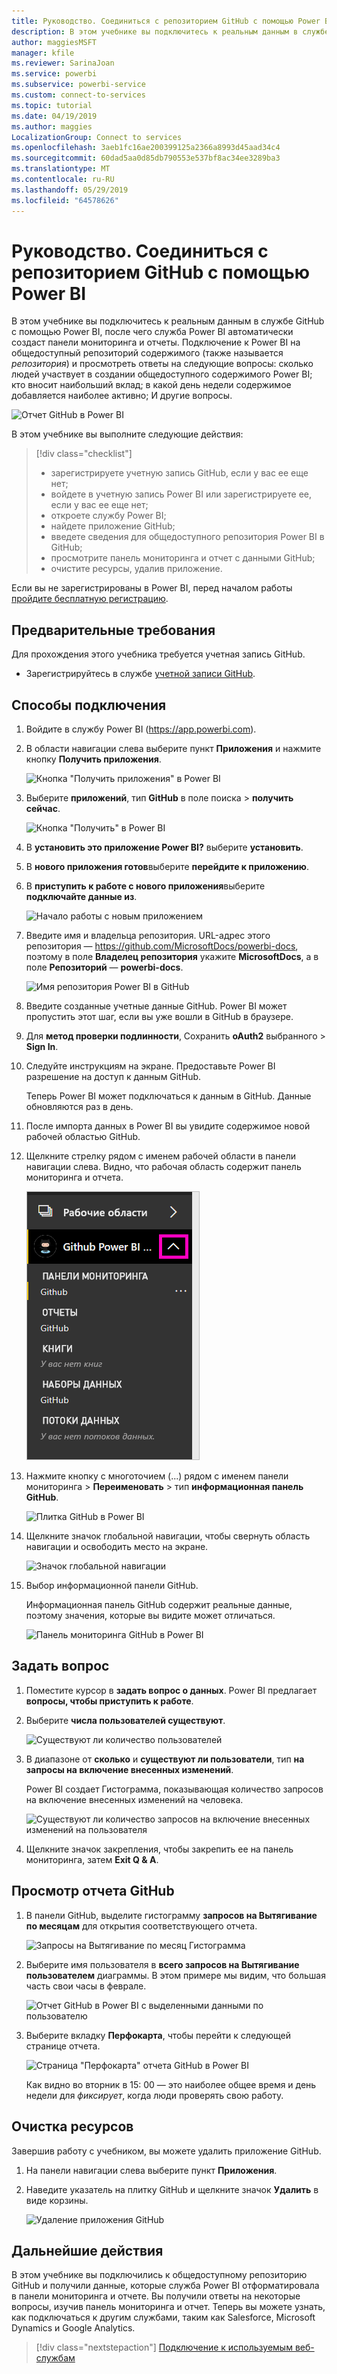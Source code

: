 ```yaml
---
title: Руководство. Соединиться с репозиторием GitHub с помощью Power BI
description: В этом учебнике вы подключитесь к реальным данным в службе GitHub с помощью Power BI, после чего служба Power BI автоматически создаст панели мониторинга и отчеты.
author: maggiesMSFT
manager: kfile
ms.reviewer: SarinaJoan
ms.service: powerbi
ms.subservice: powerbi-service
ms.custom: connect-to-services
ms.topic: tutorial
ms.date: 04/19/2019
ms.author: maggies
LocalizationGroup: Connect to services
ms.openlocfilehash: 3aeb1fc16ae200399125a2366a8993d45aad34c4
ms.sourcegitcommit: 60dad5aa0d85db790553e537bf8ac34ee3289ba3
ms.translationtype: MT
ms.contentlocale: ru-RU
ms.lasthandoff: 05/29/2019
ms.locfileid: "64578626"
---
```

# <a name="tutorial-connect-to-a-github-repo-with-power-bi"></a>Руководство. Соединиться с репозиторием GitHub с помощью Power BI
В этом учебнике вы подключитесь к реальным данным в службе GitHub с помощью Power BI, после чего служба Power BI автоматически создаст панели мониторинга и отчеты. Подключение к Power BI на общедоступный репозиторий содержимого (также называется *репозитория*) и просмотреть ответы на следующие вопросы: сколько людей участвует в создании общедоступного содержимого Power BI; кто вносит наибольший вклад; в какой день недели содержимое добавляется наиболее активно; И другие вопросы. 

![Отчет GitHub в Power BI](media/service-tutorial-connect-to-github/power-bi-github-app-tutorial-punch-card.png)

В этом учебнике вы выполните следующие действия:

> [!div class="checklist"]
> * зарегистрируете учетную запись GitHub, если у вас ее еще нет; 
> * войдете в учетную запись Power BI или зарегистрируете ее, если у вас ее еще нет;
> * откроете службу Power BI;
> * найдете приложение GitHub;
> * введете сведения для общедоступного репозитория Power BI в GitHub;
> * просмотрите панель мониторинга и отчет с данными GitHub;
> * очистите ресурсы, удалив приложение.

Если вы не зарегистрированы в Power BI, перед началом работы [пройдите бесплатную регистрацию](https://app.powerbi.com/signupredirect?pbi_source=web).

## <a name="prerequisites"></a>Предварительные требования

Для прохождения этого учебника требуется учетная запись GitHub. 

- Зарегистрируйтесь в службе [учетной записи GitHub](https://docs.microsoft.com/contribute/get-started-setup-github).


## <a name="how-to-connect"></a>Способы подключения
1. Войдите в службу Power BI (https://app.powerbi.com). 
2. В области навигации слева выберите пункт **Приложения** и нажмите кнопку **Получить приложения**.
   
   ![Кнопка "Получить приложения" в Power BI](media/service-tutorial-connect-to-github/power-bi-github-app-tutorial.png) 

3. Выберите **приложений**, тип **GitHub** в поле поиска > **получить сейчас**.
   
   ![Кнопка "Получить" в Power BI](media/service-tutorial-connect-to-github/power-bi-github-app-tutorial-app-source.png) 

4. В **установить это приложение Power BI?** выберите **установить**.
5. В **нового приложения готов**выберите **перейдите к приложению**.
6. В **приступить к работе с нового приложения**выберите **подключайте данные из**.

    ![Начало работы с новым приложением](media/service-tutorial-connect-to-github/power-bi-github-app-tutorial-connect-data.png)

7. Введите имя и владельца репозитория. URL-адрес этого репозитория — https://github.com/MicrosoftDocs/powerbi-docs, поэтому в поле **Владелец репозитория** укажите **MicrosoftDocs**, а в поле **Репозиторий** — **powerbi-docs**. 
   
    ![Имя репозитория Power BI в GitHub](media/service-tutorial-connect-to-github/power-bi-github-app-tutorial-connect.png)

5. Введите созданные учетные данные GitHub. Power BI может пропустить этот шаг, если вы уже вошли в GitHub в браузере. 

6. Для **метод проверки подлинности**, Сохранить **oAuth2** выбранного \> **Sign In**.

7. Следуйте инструкциям на экране. Предоставьте Power BI разрешение на доступ к данным GitHub.
   
   Теперь Power BI может подключаться к данным в GitHub.  Данные обновляются раз в день.

8. После импорта данных в Power BI вы увидите содержимое новой рабочей областью GitHub. 
9. Щелкните стрелку рядом с именем рабочей области в панели навигации слева. Видно, что рабочая область содержит панель мониторинга и отчета. 

    ![Приложения в области навигации слева](media/service-tutorial-connect-to-github/power-bi-github-app-tutorial-left-nav-expanded.png)

10. Нажмите кнопку с многоточием (...) рядом с именем панели мониторинга > **Переименовать** > тип **информационная панель GitHub**.
 
    ![Плитка GitHub в Power BI](media/service-tutorial-connect-to-github/power-bi-github-app-tutorial-left-nav.png) 

8. Щелкните значок глобальной навигации, чтобы свернуть область навигации и освободить место на экране.

    ![Значок глобальной навигации](media/service-tutorial-connect-to-github/power-bi-global-navigation-icon.png)

10. Выбор информационной панели GitHub.
    
    Информационная панель GitHub содержит реальные данные, поэтому значения, которые вы видите может отличаться.

    ![Панель мониторинга GitHub в Power BI](media/service-tutorial-connect-to-github/power-bi-github-app-tutorial-new-dashboard.png)

    

## <a name="ask-a-question"></a>Задать вопрос

1. Поместите курсор в **задать вопрос о данных**. Power BI предлагает **вопросы, чтобы приступить к работе**. 

1. Выберите **числа пользователей существуют**.
 
    ![Существуют ли количество пользователей](media/service-tutorial-connect-to-github/power-bi-github-app-tutorial-qna-how-many-users.png)

13. В диапазоне от **сколько** и **существуют ли пользователи**, тип **на запросы на включение внесенных изменений**. 

     Power BI создает Гистограмма, показывающая количество запросов на включение внесенных изменений на человека.

    ![Существуют ли количество запросов на включение внесенных изменений на пользователя](media/service-tutorial-connect-to-github/power-bi-github-app-tutorial-qna-how-many-prs.png)


13. Щелкните значок закрепления, чтобы закрепить ее на панель мониторинга, затем **Exit Q & A**.

## <a name="view-the-github-report"></a>Просмотр отчета GitHub 

1. В панели GitHub, выделите гистограмму **запросов на Вытягивание по месяцам** для открытия соответствующего отчета.

    ![Запросы на Вытягивание по месяц Гистограмма](media/service-tutorial-connect-to-github/power-bi-github-app-tutorial-column-chart.png)

2. Выберите имя пользователя в **всего запросов на Вытягивание пользователем** диаграммы. В этом примере мы видим, что большая часть свои часы в феврале.

    ![Отчет GitHub в Power BI с выделенными данными по пользователю](media/service-tutorial-connect-to-github/power-bi-github-app-tutorial-cross-filter-total-prs.png)

3. Выберите вкладку **Перфокарта**, чтобы перейти к следующей странице отчета. 
 
    ![Страница "Перфокарта" отчета GitHub в Power BI](media/service-tutorial-connect-to-github/power-bi-github-app-tutorial-tues-3pm.png)

    Как видно во вторник в 15: 00 — это наиболее общее время и день недели для *фиксирует*, когда люди проверять свою работу.

## <a name="clean-up-resources"></a>Очистка ресурсов

Завершив работу с учебником, вы можете удалить приложение GitHub. 

1. На панели навигации слева выберите пункт **Приложения**.
2. Наведите указатель на плитку GitHub и щелкните значок **Удалить** в виде корзины.

    ![Удаление приложения GitHub](media/service-tutorial-connect-to-github/power-bi-github-app-tutorial-delete.png)

## <a name="next-steps"></a>Дальнейшие действия

В этом учебнике вы подключились к общедоступному репозиторию GitHub и получили данные, которые служба Power BI отформатировала в панели мониторинга и отчете. Вы получили ответы на некоторые вопросы, изучив панель мониторинга и отчет. Теперь вы можете узнать, как подключаться к другим службами, таким как Salesforce, Microsoft Dynamics и Google Analytics. 
 
> [!div class="nextstepaction"]
> [Подключение к используемым веб-службам](service-connect-to-services.md)


